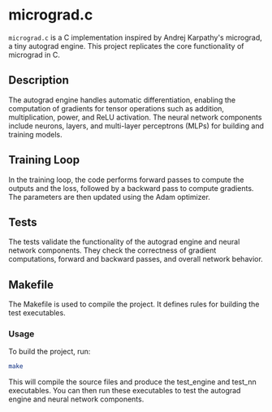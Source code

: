 # micrograd.c

`micrograd.c` is a C implementation inspired by Andrej Karpathy's micrograd, a tiny autograd engine. This project replicates the core functionality of micrograd in C.

## Description

The autograd engine handles automatic differentiation, enabling the computation of gradients for tensor operations such as addition, multiplication, power, and ReLU activation. The neural network components include neurons, layers, and multi-layer perceptrons (MLPs) for building and training models.

## Training Loop

In the training loop, the code performs forward passes to compute the outputs and the loss, followed by a backward pass to compute gradients. The parameters are then updated using the Adam optimizer.

## Tests

The tests validate the functionality of the autograd engine and neural network components. They check the correctness of gradient computations, forward and backward passes, and overall network behavior.

## Makefile

The Makefile is used to compile the project. It defines rules for building the test executables.

### Usage

To build the project, run:

```sh
make
```

This will compile the source files and produce the test_engine and test_nn executables. You can then run these executables to test the autograd engine and neural network components.

